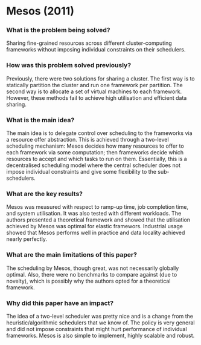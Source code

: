 # Mesos (2011)

### What is the problem being solved?

Sharing fine-grained resources across different cluster-computing frameworks without imposing individual constraints on their schedulers.

### How was this problem solved previously?

Previously, there were two solutions for sharing a cluster. The first way is to statically partition the cluster and run one framework per partition. The second way is to allocate a set of virtual machines to each framework. However, these methods fail to achieve high utilisation and efficient data sharing.

### What is the main idea?

The main idea is to delegate control over scheduling to the frameworks via a resource offer abstraction. This is achieved through a two-level scheduling mechanism: Mesos decides how many resources to offer to each framework via some computation; then frameworks decide which resources to accept and which tasks to run on them. Essentially, this is a decentralised scheduling model where the central scheduler does not impose individual constraints and give some flexibility to the sub-schedulers.

### What are the key results?

Mesos was measured with respect to ramp-up time, job completion time, and system utilisation. It was also tested with different workloads. The authors presented a theoretical framework and showed that the utilisation achieved by Mesos was optimal for elastic framewors. Industrial usage showed that Mesos performs well in practice and data locality achieved nearly perfectly.

### What are the main limitations of this paper?

The scheduling by Mesos, though great, was not necessarily globally optimal. Also, there were no benchmarks to compare against (due to novelty), which is possibly why the authors opted for a theoretical framework.

### Why did this paper have an impact?

The idea of a two-level scheduler was pretty nice and is a change from the heuristic/algorithmic schedulers that we know of. The policy is very general and did not impose constraints that might hurt performance of individual frameworks. Mesos is also simple to implement, highly scalable and robust.

